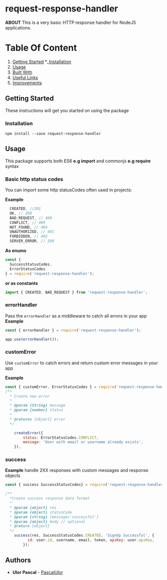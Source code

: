 # request-response-handler

**ABOUT** This is a very basic HTTP response handler for NodeJS applications. 

# Table Of Content

<!-- TOC -->
1. [Getting Started](#getting-started 'Getting Started')
   *_[Installation](#installation 'Installation')
2. [Usage](#usage 'Usage')
3. [Built With](#built-with 'Built With')
4. [Useful Links](#useful-links 'Useful Links')
5. [Improvements](#improvements 'Improvements')
<!-- TOC -->

## Getting Started

These instructions will get you started on using the package


### Installation

```
npm install --save request-response-handler
```

## Usage
This package supports both ES6 **e.g import** and commonjs **e.g require** syntax

### Basic http status codes

You can import some http statusCodes often used in projects:

**Example**
```js
  CREATED, //201
  OK, // 200
  BAD_REQUEST, // 400
  CONFLICT, // 409
  NOT_FOUND, // 404
  UNAUTHORIZED, // 401
  FORBIDDEN, // 403
  SERVER_ERROR, // 500
```

**As enums**
```js
const {
  SuccessStatusCodes,
  ErrorStatusCodes
} = require('request-response-handler');
```
**or as constants**

```js
import { CREATED, BAD_REQUEST } from 'request-response-handler';
```


### errorHandler
Pass the `errorHandler` as a middleware to catch all errors in your app
**Example**

```js
const { errorHandler } = require('request-response-handler');

app.use(errorHandler());

```

### customError
Use `customError` to catch errors and return custom error messages in your app

**Example**

```js
const { customError, ErrorStatusCodes } = require('request-response-handler');
/**
  * Create new error
  *
  * @param {String} message
  * @param {number} status
  *
  * @returns {object} error
  */

    createError({
        status: ErrorStatusCodes.CONFLICT,
        message: 'User with email or username already exists',
    }),

```

### success

**Example**
handle 2XX responses with custom messages and response objects
```js
const { success SuccessStatusCodes} = require('request-response-handler');

/**
  *Create success response data format
  *
  * @param {object} res
  * @param {object} statusCode
  * @param {string} [message='successful']
  * @param {object} body // optional
  * @return {object}
  */
    success(res, SuccessStatusCodes.CREATED, 'SignUp Successful', {
          id: user.id, username, email, token, apiKey: user.apiKey,
        });
```


## Authors

- **Ulor Pascal** - [PascalUlor](https://github.com/PascalUlor)